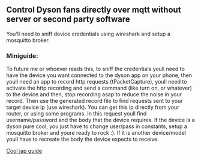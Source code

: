 ## Control Dyson fans directly over mqtt without server or second party software 

You'll need to sniff device credentials using wireshark and setup a mosquitto broker.

### Miniguide:

To future me or whoever reads this, to sniff the credentials youll need to have the device you want connected to the dyson app on your phone, then youll need an app to record http requests (tPacketCapture), youll need to activate the http recording and send a command (like turn on, or whatever) to the device and then, stop recording asap to reduce the noise in your record. Then use the generated record file to find requests sent to your target device ip (use wireshark). You can get this ip directly from your router, or using some programs. In this request youll find username/password and the body that the device requires. If the device is a dyson pure cool, you just have to change user/pass in constants, setup a mosquitto broker and youre ready to rock :). If it is another device/model youll have to recreate the body the device expects to receive.

[Cool jap guide](https://aakira.hatenablog.com/entry/2016/08/12/012654)